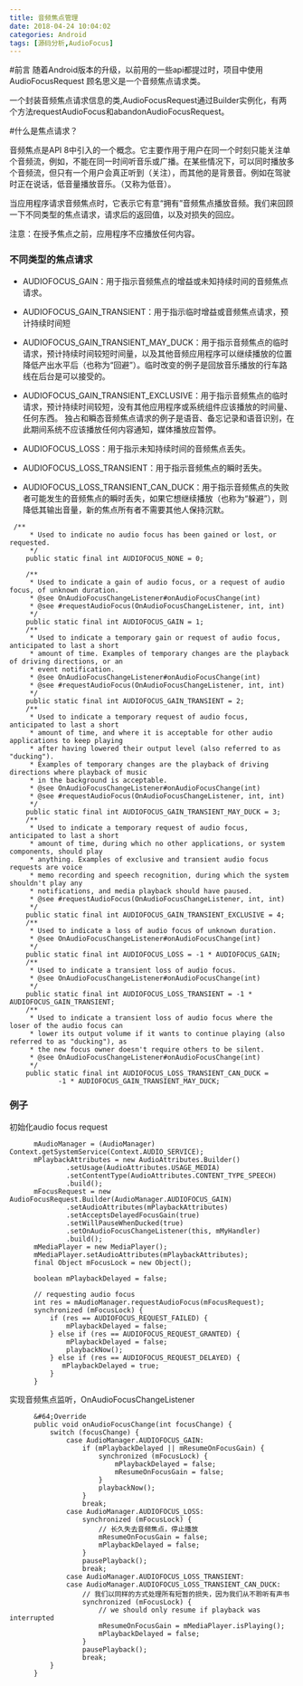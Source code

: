 ```yaml
---
title: 音频焦点管理
date: 2018-04-24 10:04:02
categories: Android
tags: [源码分析,AudioFocus]
---
```


#前言
随着Android版本的升级，以前用的一些api都提过时，项目中使用
AudioFocusRequest 顾名思义是一个音频焦点请求类。


一个封装音频焦点请求信息的类,AudioFocusRequest通过Builder实例化，有两个方法requestAudioFocus和abandonAudioFocusRequest。
    
#什么是焦点请求？

音频焦点是API 8中引入的一个概念。它主要作用于用户在同一个时刻只能关注单个音频流，例如，不能在同一时间听音乐或广播。在某些情况下，可以同时播放多个音频流，但只有一个用户会真正听到（关注），而其他的是背景音。例如在驾驶时正在说话，低音量播放音乐。（又称为低音）。
 
当应用程序请求音频焦点时，它表示它有意“拥有”音频焦点播放音频。我们来回顾一下不同类型的焦点请求，请求后的返回值，以及对损失的回应。
      
注意：在授予焦点之前，应用程序不应播放任何内容。

### 不同类型的焦点请求
-  AUDIOFOCUS_GAIN：用于指示音频焦点的增益或未知持续时间的音频焦点请求。
-  AUDIOFOCUS_GAIN_TRANSIENT：用于指示临时增益或音频焦点请求，预计持续时间短
-  AUDIOFOCUS_GAIN_TRANSIENT_MAY_DUCK：用于指示音频焦点的临时请求，预计持续时间较短时间量，以及其他音频应用程序可以继续播放的位置降低产出水平后（也称为“回避”）。临时改变的例子是回放音乐播放的行车路线在后台是可以接受的。
      
- AUDIOFOCUS_GAIN_TRANSIENT_EXCLUSIVE：用于指示音频焦点的临时请求，预计持续时间较短，没有其他应用程序或系统组件应该播放的时间量、任何东西。 独占和瞬态音频焦点请求的例子是语音、备忘记录和语音识别，在此期间系统不应该播放任何内容通知，媒体播放应暂停。

- AUDIOFOCUS_LOSS：用于指示未知持续时间的音频焦点丢失。
- AUDIOFOCUS_LOSS_TRANSIENT：用于指示音频焦点的瞬时丢失。
- AUDIOFOCUS_LOSS_TRANSIENT_CAN_DUCK：用于指示音频焦点的失败者可能发生的音频焦点的瞬时丢失，如果它想继续播放（也称为“躲避”），则降低其输出音量，新的焦点所有者不需要其他人保持沉默。

```
 /**
     * Used to indicate no audio focus has been gained or lost, or requested.
     */
    public static final int AUDIOFOCUS_NONE = 0;

    /**
     * Used to indicate a gain of audio focus, or a request of audio focus, of unknown duration.
     * @see OnAudioFocusChangeListener#onAudioFocusChange(int)
     * @see #requestAudioFocus(OnAudioFocusChangeListener, int, int)
     */
    public static final int AUDIOFOCUS_GAIN = 1;
    /**
     * Used to indicate a temporary gain or request of audio focus, anticipated to last a short
     * amount of time. Examples of temporary changes are the playback of driving directions, or an
     * event notification.
     * @see OnAudioFocusChangeListener#onAudioFocusChange(int)
     * @see #requestAudioFocus(OnAudioFocusChangeListener, int, int)
     */
    public static final int AUDIOFOCUS_GAIN_TRANSIENT = 2;
    /**
     * Used to indicate a temporary request of audio focus, anticipated to last a short
     * amount of time, and where it is acceptable for other audio applications to keep playing
     * after having lowered their output level (also referred to as "ducking").
     * Examples of temporary changes are the playback of driving directions where playback of music
     * in the background is acceptable.
     * @see OnAudioFocusChangeListener#onAudioFocusChange(int)
     * @see #requestAudioFocus(OnAudioFocusChangeListener, int, int)
     */
    public static final int AUDIOFOCUS_GAIN_TRANSIENT_MAY_DUCK = 3;
    /**
     * Used to indicate a temporary request of audio focus, anticipated to last a short
     * amount of time, during which no other applications, or system components, should play
     * anything. Examples of exclusive and transient audio focus requests are voice
     * memo recording and speech recognition, during which the system shouldn't play any
     * notifications, and media playback should have paused.
     * @see #requestAudioFocus(OnAudioFocusChangeListener, int, int)
     */
    public static final int AUDIOFOCUS_GAIN_TRANSIENT_EXCLUSIVE = 4;
    /**
     * Used to indicate a loss of audio focus of unknown duration.
     * @see OnAudioFocusChangeListener#onAudioFocusChange(int)
     */
    public static final int AUDIOFOCUS_LOSS = -1 * AUDIOFOCUS_GAIN;
    /**
     * Used to indicate a transient loss of audio focus.
     * @see OnAudioFocusChangeListener#onAudioFocusChange(int)
     */
    public static final int AUDIOFOCUS_LOSS_TRANSIENT = -1 * AUDIOFOCUS_GAIN_TRANSIENT;
    /**
     * Used to indicate a transient loss of audio focus where the loser of the audio focus can
     * lower its output volume if it wants to continue playing (also referred to as "ducking"), as
     * the new focus owner doesn't require others to be silent.
     * @see OnAudioFocusChangeListener#onAudioFocusChange(int)
     */
    public static final int AUDIOFOCUS_LOSS_TRANSIENT_CAN_DUCK =
            -1 * AUDIOFOCUS_GAIN_TRANSIENT_MAY_DUCK;
```



### 例子

初始化audio focus request
```
      mAudioManager = (AudioManager) Context.getSystemService(Context.AUDIO_SERVICE);
      mPlaybackAttributes = new AudioAttributes.Builder()
              .setUsage(AudioAttributes.USAGE_MEDIA)
              .setContentType(AudioAttributes.CONTENT_TYPE_SPEECH)
              .build();
      mFocusRequest = new AudioFocusRequest.Builder(AudioManager.AUDIOFOCUS_GAIN)
              .setAudioAttributes(mPlaybackAttributes)
              .setAcceptsDelayedFocusGain(true)
              .setWillPauseWhenDucked(true)
              .setOnAudioFocusChangeListener(this, mMyHandler)
              .build();
      mMediaPlayer = new MediaPlayer();
      mMediaPlayer.setAudioAttributes(mPlaybackAttributes);
      final Object mFocusLock = new Object();
     
      boolean mPlaybackDelayed = false;

      // requesting audio focus
      int res = mAudioManager.requestAudioFocus(mFocusRequest);
      synchronized (mFocusLock) {
          if (res == AUDIOFOCUS_REQUEST_FAILED) {
              mPlaybackDelayed = false;
          } else if (res == AUDIOFOCUS_REQUEST_GRANTED) {
              mPlaybackDelayed = false;
              playbackNow();
          } else if (res == AUDIOFOCUS_REQUEST_DELAYED) {
             mPlaybackDelayed = true;
          }
      }
```
实现音频焦点监听，OnAudioFocusChangeListener
```
      &#64;Override
      public void onAudioFocusChange(int focusChange) {
          switch (focusChange) {
              case AudioManager.AUDIOFOCUS_GAIN:
                  if (mPlaybackDelayed || mResumeOnFocusGain) {
                      synchronized (mFocusLock) {
                          mPlaybackDelayed = false;
                          mResumeOnFocusGain = false;
                      }
                      playbackNow();
                  }
                  break;
              case AudioManager.AUDIOFOCUS_LOSS:
                  synchronized (mFocusLock) {
                      // 长久失去音频焦点，停止播放
                      mResumeOnFocusGain = false;
                      mPlaybackDelayed = false;
                  }
                  pausePlayback();
                  break;
              case AudioManager.AUDIOFOCUS_LOSS_TRANSIENT:
              case AudioManager.AUDIOFOCUS_LOSS_TRANSIENT_CAN_DUCK:
                  // 我们以同样的方式处理所有短暂的损失，因为我们从不聆听有声书
                  synchronized (mFocusLock) {
                      // we should only resume if playback was interrupted
                      mResumeOnFocusGain = mMediaPlayer.isPlaying();
                      mPlaybackDelayed = false;
                  }
                  pausePlayback();
                  break;
          }
      }
```
